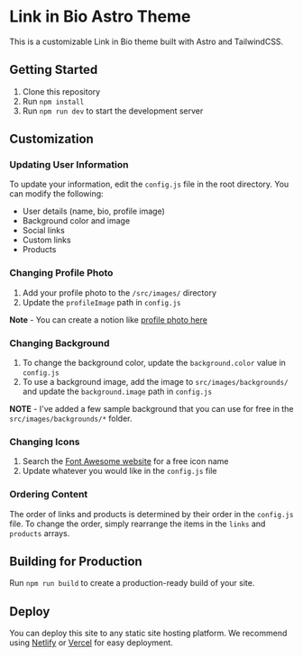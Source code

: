 # Link in Bio Astro Theme

This is a customizable Link in Bio theme built with Astro and TailwindCSS.

## Getting Started

1. Clone this repository
2. Run `npm install`
3. Run `npm run dev` to start the development server

## Customization

### Updating User Information

To update your information, edit the `config.js` file in the root directory. You can modify the following:

- User details (name, bio, profile image)
- Background color and image
- Social links
- Custom links
- Products

### Changing Profile Photo

1. Add your profile photo to the `/src/images/` directory
2. Update the `profileImage` path in `config.js`

**Note** - You can create a notion like [profile photo here](https://www.avatartion.com/)

### Changing Background

1. To change the background color, update the `background.color` value in `config.js`
2. To use a background image, add the image to `src/images/backgrounds/` and update the `background.image` path in `config.js`

**NOTE** - I've added a few sample background that you can use for free in the `src/images/backgrounds/*` folder.

### Changing Icons

1. Search the [Font Awesome website](https://fontawesome.com/) for a free icon name
2. Update whatever you would like in the `config.js` file

### Ordering Content

The order of links and products is determined by their order in the `config.js` file. To change the order, simply rearrange the items in the `links` and `products` arrays.

## Building for Production

Run `npm run build` to create a production-ready build of your site.

## Deploy

You can deploy this site to any static site hosting platform. We recommend using [Netlify](https://www.netlify.com/) or [Vercel](https://vercel.com/) for easy deployment.
